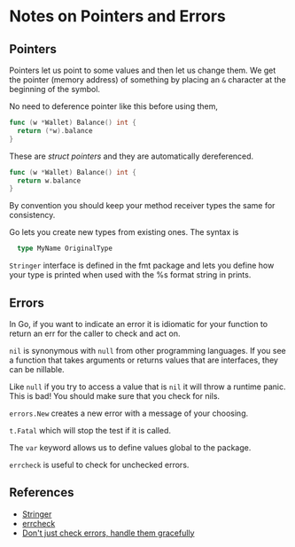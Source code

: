 # Notes on Pointers and Errors

## Pointers

Pointers let us point to some values and then let us change them.
We get the pointer (memory address) of something by placing an `&` character at the beginning of the symbol.

No need to deference pointer like this before using them,

```go
func (w *Wallet) Balance() int {
  return (*w).balance
}
```

These are _struct pointers_ and they are automatically dereferenced.

```go
func (w *Wallet) Balance() int {
  return w.balance
}
```

By convention you should keep your method receiver types the same for consistency.

Go lets you create new types from existing ones. The syntax is

```go
  type MyName OriginalType
```

`Stringer` interface is defined in the fmt package and lets you define how your type is printed when used with the %s format string in prints.

## Errors

In Go, if you want to indicate an error it is idiomatic for your function to return an err for the caller to check and act on.

`nil` is synonymous with `null` from other programming languages. If you see a function that takes arguments or returns values that are interfaces, they can be nillable.

Like `null` if you try to access a value that is `nil` it will throw a runtime panic. This is bad! You should make sure that you check for nils.

`errors.New` creates a new error with a message of your choosing.

`t.Fatal` which will stop the test if it is called.

The `var` keyword allows us to define values global to the package.

`errcheck` is useful to check for unchecked errors.

## References

- [Stringer](https://pkg.go.dev/fmt#Stringer)
- [errcheck](https://github.com/kisielk/errcheck)
- [Don't just check errors, handle them gracefully](https://dave.cheney.net/2016/04/27/dont-just-check-errors-handle-them-gracefully)
